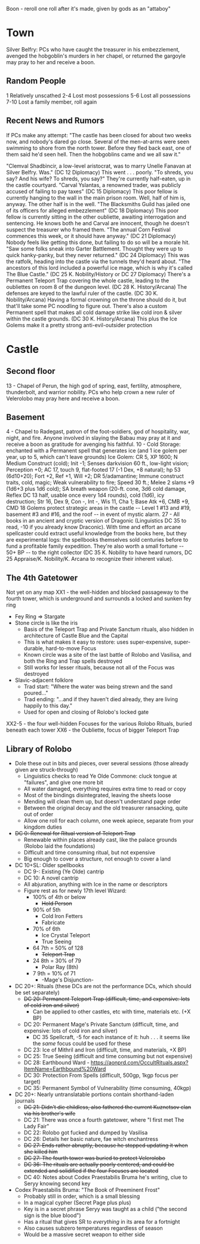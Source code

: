 Boon - reroll one roll after it's made, given by gods as an "attaboy"


# Town
Silver Belfry: PCs who have caught the treasurer in his embezzlement, avenged the hobgoblin's murders in her chapel, or returned the gargoyle may pray to her and receive a boon.

## Random People
1     Relatively unscathed
2-4   Lost most possessions
5-6   Lost all possessions
7-10  Lost a family member, roll again

## Recent News and Rumors
If PCs make any attempt: "The castle has been closed for about two weeks now, and nobody's dared go close. Several of the men-at-arms were seen swimming to shore from the north tower. Before they fled back east, one of them said he'd seen hell. Then the hobgoblins came and we all saw it."

"Clemval Shadbìncir, a low-level aristocrat, was to marry Unelle Fanavan at Silver Belfry. Was." (DC 12 Diplomacy)
  This went . . . poorly. "To shreds, you say? And his wife? To shreds, you say?" They're currently half-eaten, up in the castle courtyard.
"Carval Yslantas, a renowned trader, was publicly accused of failing to pay taxes" (DC 15 Diplomacy)
  This poor fellow is currently hanging to the wall in the main prison room. Well, half of him is, anyway. The other half is in the well.
"The Blacksmiths Guild has jailed one of its officers for alleged embezzlement" (DC 18 Diplomacy)
  This poor fellow is currently sitting in the other oubliette, awaiting interrogation and sentencing. He knows both he and Carval are innocent, though he doesn't suspect the treasurer who framed them.
"The annual Corn Festival commences this week, or it should have anyway." (DC 21 Diplomacy)
  Nobody feels like getting this done, but failing to do so will be a morale hit.
"Saw some folks sneak into Garter Battlement. Thought they were up to quick hanky-panky, but they never returned." (DC 24 Diplomacy)
  This was the ratfolk, heading into the castle via the tunnels they'd heard about.
"The ancestors of this lord included a powerful ice mage, which is why it's called The Blue Castle." (DC 25 K. Nobility/History or DC 27 Diplomacy)
There's a Permanent Teleport Trap covering the whole castle, leading to the oubliettes on room 8 of the dungeon level. (DC 28 K. History/Arcana)
The defenses are keyed to the lawful ruler of the castle. (DC 30 K. Nobility/Arcana)
  Having a formal crowning on the throne should do it, but that'll take some PC noodling to figure out.
There's also a custom Permanent spell that makes all cold damage strike like cold iron & silver within the castle grounds. (DC 30 K. History/Arcana)
  This plus the Ice Golems make it a pretty strong anti-evil-outsider protection


# Castle

## Second floor
13 - Chapel of Perun, the high god of spring, east, fertility, atmosphere, thunderbolt, and warrior nobility. PCs who help crown a new ruler of Velerolobo may pray here and receive a boon.

## Basement
4 - Chapel to Radegast, patron of the foot-soldiers, god of hospitality, war, night, and fire. Anyone involved in slaying the Babau may pray at it and receive a boon as gratitude for avenging his faithful.
10 - Cold Storage: enchanted with a Permanent spell that generates ice (and 1 ice golem per year, up to 5, which can't leave grounds)
      Ice Golem: CR 5, XP 1600; N Medium Construct (cold); Init -1; Senses darkvision 60 ft., low-light vision; Perception +0; AC 17, touch 9, flat-footed 17 (-1 Dex, +8 natural); hp 53 (6d10+20); Fort +2, Ref +1, Will +2; DR 5/adamantine; Immune construct traits, cold, magic; Weak vulnerability to fire; Speed 30 ft.; Melee 2 slams +9 (1d6+3 plus 1d6 cold); SA breath weapon (20-ft. cone, 3d6 cold damage, Reflex DC 13 half, usable once every 1d4 rounds), cold (1d6), icy destruction; Str 16, Dex 9, Con -, Int -, Wis 11, Cha 1; Base Atk +6, CMB +9, CMD 18
      Golems protect strategic areas in the castle -- Level 1 #13 and #19, basement #3 and #16, and the roof -- in event of mystic alarm.
27 - All books in an ancient and cryptic version of Dragonic (Linguistics DC 35 to read, -10 if you already know Draconic). With time and effort an arcane spellcaster could extract useful knowledge from the books here, but they are experimental logs: the spellbooks themselves sold centuries before to fund a profitable family expedition. They're also worth a small fortune -- 50+ BP -- to the right collector (DC 35 K. Nobility to have heard rumors, DC 25 Appraise/K. Nobility/K. Arcana to recognize their inherent value).

## The 4th Gatetower
Not yet on any map
XX1 - the well-hidden and blocked passageway to the fourth tower, which is underground and surrounds a locked and sunken fey ring
  - Fey Ring => Stargate
  - Stone circle is like the iris
    - Basis of the Teleport Trap and Private Sanctum rituals, also hidden in architecture of Castle Blue and the Capital
    - This is what makes it easy to restore: uses super-expensive, super-durable, hard-to-move Focus
    - Known circle was a site of the last battle of Rolobo and Vasilisa, and both the Ring and Trap spells destroyed
    - Still works for lesser rituals, because not all of the Focus was destroyed
  - Slavic-adjacent folklore
    - Trad start: "Where the water was being strewn and the sand poured..."
    - Trad ending: "...and if they haven't died already, they are living happily to this day."
    - Used for open and closing of Rolobo's locked gate

XX2-5 - the four well-hidden Focuses for the various Rolobo Rituals, buried beneath each tower
XX6 - the Oubliette, focus of bigger Teleport Trap

## Library of Rolobo
- Dole these out in bits and pieces, over several sessions (those already given are struck-through)
  - Linguistics checks to read Ye Olde Commone: cluck tongue at "failures", and give one more bit
  - All water damaged, everything requires extra time to read or copy
  - Most of the bindings disintegrated, leaving the sheets loose
  - Mending will clean them up, but doesn't understand page order
  - Between the original decay and the old treasurer ransacking, quite out of order
  - Allow one roll for each column, one week apiece, separate from your kingdom duties
- ~~DC 0: Renewal for Ritual version of Teleport Trap~~
  - Renewable within places already cast, like the palace grounds (Rolobo laid the foundations)
  - Difficult and time consuming ritual, but not expensive
  - Big enough to cover a structure, not enough to cover a land
- DC 10+SL: Older spellbooks
  - DC 9-: Existing (Ye Olde) cantrip
  - DC 10: A novel cantrip
  - All abjuration, anything with Ice in the name or descriptors
  - Figure rest as for newly 17th level Wizard: 
    - 100% of 4th or below
      - ~~Hold Person~~
    - 90% of 5th
      - Cold Iron Fetters
      - Fabricate
    - 70% of 6th
      - Ice Crystal Teleport
      - True Seeing
    - 64 7th = 50% of 128
      - ~~Teleport Trap~~
    - 24 8th = 30% of 79
      - Polar Ray (8th)
    - 7 9th = 10% of 71
      - -Mage's Disjunction-
- DC 20+: Rituals (these DCs are not the performance DCs, which should be set separately)
  - ~~DC 20: Permanent Teleport Trap (difficult, time, and expensive: lots of cold iron and silver)~~
    - Can be applied to other castles, etc with time, materials etc. (+X BP)
  - DC 20: Permanent Mage's Private Sanctum (difficult, time, and expensive: lots of cold iron and silver)
    - DC 35 Spellcraft, -5 for each instance of it: huh . . . it seems like the *same* focus could be used for these
  - DC 23: Ice of Mithril and Iron (difficult, time, and materials, +X BP)
  - DC 25: True Seeing (difficult and time consuming but not expensive)
  - DC 28: Earthbound Ward - https://aonprd.com/OccultRituals.aspx?ItemName=Earthbound%20Ward
  - DC 30: Protection From Spells (difficult, 500gp, 1kgp focus per target)
  - DC 35: Permanent Symbol of Vulnerability (time consuming, 40kgp)
- DC 20+: Nearly untranslatable portions contain shorthand-laden journals
  - ~~DC 21: Didn't die childless, also fathered the current Kuznetsov clan via his brother's wife~~
  - DC 21: There was once a fourth gatetower, where "I first met The Lady Fair"
  - DC 22: Rolobo got fucked and dumped by Vasilisa
  - DC 26: Details her basic nature, fae witch enchantress
  - ~~DC 27: Ends rather abruptly, because he stopped updating it when she killed him~~
  - ~~DC 27: The fourth tower was buried to protect Velerolobo~~
  - ~~DC 36: The rituals are actually poorly centered, and could be extended and solidified if the four Focuses are located~~
  - DC 40: Notes about Codex Praestabilis Bruma he's writing, clue to Seryy knowing second key
- Codex Praestabilis Bruma: "The Book of Preeminent Frost"
  - Probably still in order, which is a small blessing
  - In a magical cypher (Secret Page plus plus)
  - Key is in a secret phrase Seryy was taught as a child ("the second sign is the blue blood")
  - Has a ritual that gives SR to *everything* in its area for a fortnight
  - Also causes subzero temperatures regardless of season
  - Would be a massive secret weapon to either side




